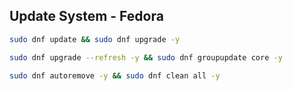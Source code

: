 ## Update System - Fedora
```bash
sudo dnf update && sudo dnf upgrade -y

```

```bash
sudo dnf upgrade --refresh -y && sudo dnf groupupdate core -y

```


```bash
sudo dnf autoremove -y && sudo dnf clean all -y

```
